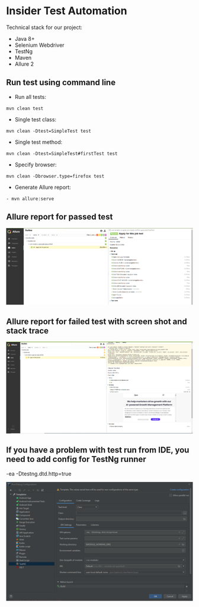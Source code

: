 # Insider Test Automation
Technical stack for our project:
- Java 8+
- Selenium Webdriver
- TestNg
- Maven
- Allure 2 


## Run test using command line
- Run all tests: 
```shell script
mvn clean test
```
- Single test class: 
```shell script
mvn clean -Dtest=SimpleTest test
```
- Single test method:
```shell script
mvn clean -Dtest=SimpleTest#firstTest test
```
- Specify browser:
```shell script
mvn clean -Dbrowser.type=firefox test
```
- Generate Allure report:
```shell script
- mvn allure:serve
```

## Allure report for passed test
<p align="center">
    <img src="src/test/resources/screenshots/TestPassed.png">
</p>

## Allure report for failed test with screen shot and stack trace
<p align="center">
    <img src="src/test/resources/screenshots/TestFailed.png">
</p>

## If you have a problem with test run from IDE, you need to add config for TestNg runner
-ea -Dtestng.dtd.http=true
<p align="center">
    <img src="src/test/resources/screenshots/TestNG_config.png">
</p>